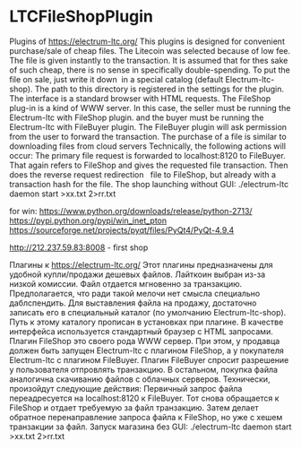 # LTCFileShopPlugin

 Plugins of https://electrum-ltc.org/
 This plugins is designed for convenient purchase/sale of cheap files.
 The Litecoin was selected because of low fee.
 The file is given instantly to the transaction.
 It is assumed that for thes sake of such cheap,
 there is no sense in specifically double-spending.
 To put the file on sale, just write it down
 in a special catalog (default Electrum-ltc-shop).
 The path to this directory is registered in the settings for the plugin.
 The interface is a standard browser with HTML requests.
 The FileShop plug-in is a kind of WWW server.
 In this case, the seller must be running the Electrum-ltc with FileShop plugin.
 and the buyer must be running the Electrum-ltc with FileBuyer plugin.
 The FileBuyer plugin will ask permission from the user to forward the transaction.
 The purchase of a file is similar to downloading files from cloud servers
 Technically, the following actions will occur:
 The primary file request is forwarded to localhost:8120 to FileBuyer.
 That again refers to FileShop and gives the requested file transaction.
 Then does the reverse request redirection
  file to FileShop, but already with a transaction hash for the file.
 The shop launching without GUI: ./electrum-ltc daemon start  >xx.txt 2>rr.txt
 

for win:
https://www.python.org/downloads/release/python-2713/
https://pypi.python.org/pypi/win_inet_pton
https://sourceforge.net/projects/pyqt/files/PyQt4/PyQt-4.9.4

http://212.237.59.83:8008 - first shop

 Плагины к https://electrum-ltc.org/
 Этот плагины предназначены для удобной купли/продажи дешевых файлов. 
 Лайткоин выбран из-за низкой комиссии.
 Файл отдается мгновенно за транзакцию.
 Предполагается, что ради такой мелочи нет смысла специально даблспендить.
 Для выставления файла на продажу, достаточно записать его
 в специальный каталог (по умолчанию Electrum-ltc-shop).
 Путь к этому каталогу прописан в установках при плагине.
 В качестве интерфейса используется стандартный браузер с HTML запросами.
 Плагин FileShop это своего рода WWW сервер.
 При этом, у продавца должен быть запущен Electrum-ltc с плагином FileShop,
 а у покупателя Electrum-ltc с плагином FileBuyer.
 Плагин FileBuyer спросит разрешение у пользователя отпровлять транзакцию.
 В остальном, покупка файла аналогична скачиванию файлов с облачных серверов.
 Технически, произойдут следующие действия:
 Первичный запрос файла переадресуется на localhost:8120 к FileBuyer.
 Тот снова обращается к FileShop и отдает требуемую за файл
 транзакцию. Затем делает обратное перенаправление запроса
 файла к FileShop, но уже с хешем транзакции за файл.
 Запуск магазина без GUI: ./electrum-ltc daemon start  >xx.txt 2>rr.txt

